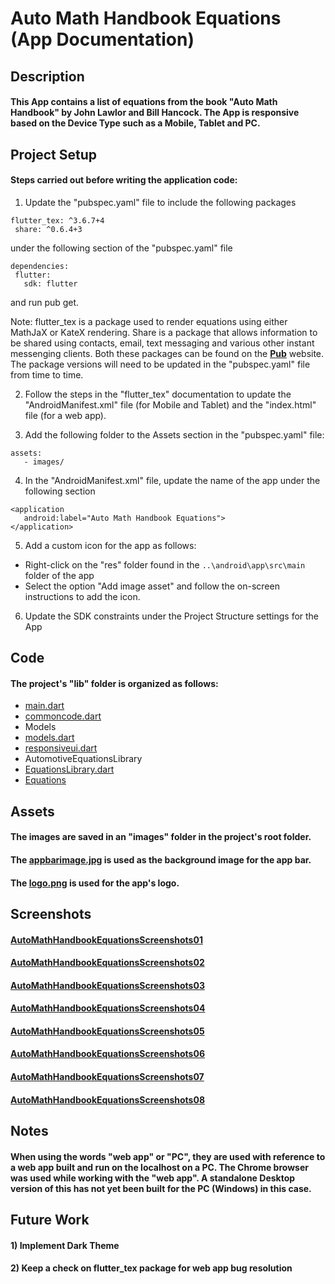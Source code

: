 # Auto Math Handbook Equations (App Documentation)

## Description
#### This App contains a list of equations from the book "Auto Math Handbook" by John Lawlor and Bill Hancock. The App is responsive based on the Device Type such as a Mobile, Tablet and PC. 

## Project Setup
#### Steps carried out before writing the application code:

1. Update the "pubspec.yaml" file to include the following packages
 ```
 flutter_tex: ^3.6.7+4
  share: ^0.6.4+3
 ```
under the following section of the "pubspec.yaml" file
 ```
 dependencies:
  flutter:
    sdk: flutter
 ```
 and run pub get.

 Note: flutter_tex is a package used to render equations using either MathJaX or KateX rendering. Share is a package that allows information to be shared using contacts, email, text messaging and various other instant messenging clients. Both these packages can be found on the [**Pub**](https://pub.dev/) website. The package versions will need to be updated in the "pubspec.yaml" file from time to time.

2. Follow the steps in the "flutter_tex" documentation to update the "AndroidManifest.xml" file (for Mobile and Tablet) and the "index.html" file (for a web app).

3. Add the following folder to the Assets section in the "pubspec.yaml" file:
 ```
 assets:
    - images/
 ```

4. In the "AndroidManifest.xml" file, update the name of the app under the following section
 ```
 <application
	android:label="Auto Math Handbook Equations">
 </application>
 ```

5. Add a custom icon for the app as follows:
 * Right-click on the "res" folder found in the ```..\android\app\src\main``` folder of the app
 * Select the option "Add image asset" and follow the on-screen instructions to add the icon.

6. Update the SDK constraints under the Project Structure settings for the App

## Code
#### The project's "lib" folder is organized as follows:

* [main.dart](Documentation/main.md) 
* [commoncode.dart](Documentation/commoncode.md) 
* Models
 * [models.dart](Documentation/models/models.md)
 * [responsiveui.dart](Documentation/models/responsiveui.md)
* AutomotiveEquationsLibrary 
 * [EquationsLibrary.dart](Documentation/EquationsLibrary/EquationsLibrary.md)
 * [Equations](Documentation/EquationsLibrary/equations.md)

## Assets
#### The images are saved in an "images" folder in the project's root folder.
#### The [appbarimage.jpg](Documentation/images/appbarimage.jpg) is used as the background image for the app bar.
#### The [logo.png](Documentation/images/logo.png) is used for the app's logo.

## Screenshots
#### [AutoMathHandbookEquationsScreenshots01](Documentation/Screenshots/AutoMathHandbookEquationsScreenshots01.png)
#### [AutoMathHandbookEquationsScreenshots02](Documentation/Screenshots/AutoMathHandbookEquationsScreenshots02.png)
#### [AutoMathHandbookEquationsScreenshots03](Documentation/Screenshots/AutoMathHandbookEquationsScreenshots03.png)
#### [AutoMathHandbookEquationsScreenshots04](Documentation/Screenshots/AutoMathHandbookEquationsScreenshots04.png)
#### [AutoMathHandbookEquationsScreenshots05](Documentation/Screenshots/AutoMathHandbookEquationsScreenshots05.png)
#### [AutoMathHandbookEquationsScreenshots06](Documentation/Screenshots/AutoMathHandbookEquationsScreenshots06.png)
#### [AutoMathHandbookEquationsScreenshots07](Documentation/Screenshots/AutoMathHandbookEquationsScreenshots07.png)
#### [AutoMathHandbookEquationsScreenshots08](Documentation/Screenshots/AutoMathHandbookEquationsScreenshots08.png)

## Notes
#### When using the words "web app" or "PC", they are used with reference to a web app built and run on the localhost on a PC. The Chrome browser was used while working with the "web app". A standalone Desktop version of this has not yet been built for the PC (Windows) in this case.

## Future Work
#### 1) Implement Dark Theme  
#### 2) Keep a check on flutter_tex package for web app bug resolution
